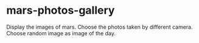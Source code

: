 # mars-photos-gallery
Display the images of mars. Choose the photos taken by different camera. Choose random image as image of the day. 
